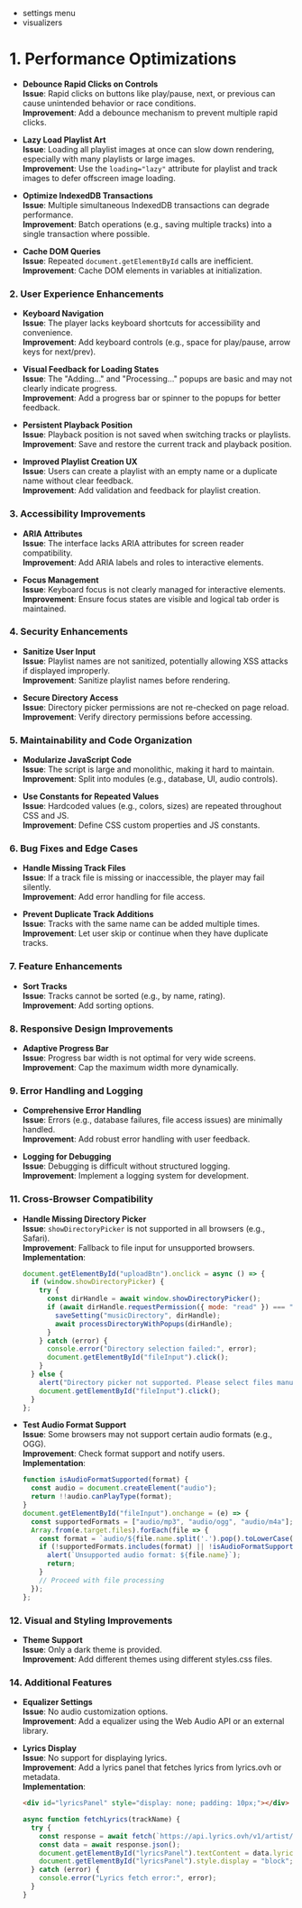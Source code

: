 * settings menu
* visualizers

# 1. **Performance Optimizations**
- **Debounce Rapid Clicks on Controls**  
  **Issue**: Rapid clicks on buttons like play/pause, next, or previous can cause unintended behavior or race conditions.  
  **Improvement**: Add a debounce mechanism to prevent multiple rapid clicks.  

- **Lazy Load Playlist Art**  
  **Issue**: Loading all playlist images at once can slow down rendering, especially with many playlists or large images.  
  **Improvement**: Use the `loading="lazy"` attribute for playlist and track images to defer offscreen image loading.  

- **Optimize IndexedDB Transactions**  
  **Issue**: Multiple simultaneous IndexedDB transactions can degrade performance.  
  **Improvement**: Batch operations (e.g., saving multiple tracks) into a single transaction where possible.  

- **Cache DOM Queries**  
  **Issue**: Repeated `document.getElementById` calls are inefficient.  
  **Improvement**: Cache DOM elements in variables at initialization.  

### 2. **User Experience Enhancements**
- **Keyboard Navigation**  
  **Issue**: The player lacks keyboard shortcuts for accessibility and convenience.  
  **Improvement**: Add keyboard controls (e.g., space for play/pause, arrow keys for next/prev).  

- **Visual Feedback for Loading States**  
  **Issue**: The "Adding..." and "Processing..." popups are basic and may not clearly indicate progress.  
  **Improvement**: Add a progress bar or spinner to the popups for better feedback.  

- **Persistent Playback Position**  
  **Issue**: Playback position is not saved when switching tracks or playlists.  
  **Improvement**: Save and restore the current track and playback position.  

- **Improved Playlist Creation UX**  
  **Issue**: Users can create a playlist with an empty name or a duplicate name without clear feedback.  
  **Improvement**: Add validation and feedback for playlist creation.  

### 3. **Accessibility Improvements**
- **ARIA Attributes**  
  **Issue**: The interface lacks ARIA attributes for screen reader compatibility.  
  **Improvement**: Add ARIA labels and roles to interactive elements.  

- **Focus Management**  
  **Issue**: Keyboard focus is not clearly managed for interactive elements.  
  **Improvement**: Ensure focus states are visible and logical tab order is maintained.  

### 4. **Security Enhancements**
- **Sanitize User Input**  
  **Issue**: Playlist names are not sanitized, potentially allowing XSS attacks if displayed improperly.  
  **Improvement**: Sanitize playlist names before rendering.  

- **Secure Directory Access**  
  **Issue**: Directory picker permissions are not re-checked on page reload.  
  **Improvement**: Verify directory permissions before accessing.  

### 5. **Maintainability and Code Organization**
- **Modularize JavaScript Code**  
  **Issue**: The script is large and monolithic, making it hard to maintain.  
  **Improvement**: Split into modules (e.g., database, UI, audio controls).  


- **Use Constants for Repeated Values**  
  **Issue**: Hardcoded values (e.g., colors, sizes) are repeated throughout CSS and JS.  
  **Improvement**: Define CSS custom properties and JS constants.  


### 6. **Bug Fixes and Edge Cases**
- **Handle Missing Track Files**  
  **Issue**: If a track file is missing or inaccessible, the player may fail silently.  
  **Improvement**: Add error handling for file access.  


- **Prevent Duplicate Track Additions**  
  **Issue**: Tracks with the same name can be added multiple times.  
  **Improvement**: Let user skip or continue when they have duplicate tracks.

### 7. **Feature Enhancements**
- **Sort Tracks**  
  **Issue**: Tracks cannot be sorted (e.g., by name, rating).  
  **Improvement**: Add sorting options.  
 
### 8. **Responsive Design Improvements**
- **Adaptive Progress Bar**  
  **Issue**: Progress bar width is not optimal for very wide screens.  
  **Improvement**: Cap the maximum width more dynamically.  

### 9. **Error Handling and Logging**
- **Comprehensive Error Handling**  
  **Issue**: Errors (e.g., database failures, file access issues) are minimally handled.  
  **Improvement**: Add robust error handling with user feedback. 

- **Logging for Debugging**  
  **Issue**: Debugging is difficult without structured logging.  
  **Improvement**: Implement a logging system for development.  

### 11. **Cross-Browser Compatibility**
- **Handle Missing Directory Picker**  
  **Issue**: `showDirectoryPicker` is not supported in all browsers (e.g., Safari).  
  **Improvement**: Fallback to file input for unsupported browsers.  
  **Implementation**:
  ```javascript
  document.getElementById("uploadBtn").onclick = async () => {
    if (window.showDirectoryPicker) {
      try {
        const dirHandle = await window.showDirectoryPicker();
        if (await dirHandle.requestPermission({ mode: "read" }) === "granted") {
          saveSetting("musicDirectory", dirHandle);
          await processDirectoryWithPopups(dirHandle);
        }
      } catch (error) {
        console.error("Directory selection failed:", error);
        document.getElementById("fileInput").click();
      }
    } else {
      alert("Directory picker not supported. Please select files manually.");
      document.getElementById("fileInput").click();
    }
  };
  ```

- **Test Audio Format Support**  
  **Issue**: Some browsers may not support certain audio formats (e.g., OGG).  
  **Improvement**: Check format support and notify users.  
  **Implementation**:
  ```javascript
  function isAudioFormatSupported(format) {
    const audio = document.createElement("audio");
    return !!audio.canPlayType(format);
  }
  document.getElementById("fileInput").onchange = (e) => {
    const supportedFormats = ["audio/mp3", "audio/ogg", "audio/m4a"];
    Array.from(e.target.files).forEach(file => {
      const format = `audio/${file.name.split('.').pop().toLowerCase()}`;
      if (!supportedFormats.includes(format) || !isAudioFormatSupported(format)) {
        alert(`Unsupported audio format: ${file.name}`);
        return;
      }
      // Proceed with file processing
    });
  };
  ```

### 12. **Visual and Styling Improvements**
- **Theme Support**  
  **Issue**: Only a dark theme is provided.  
  **Improvement**: Add different themes using different styles.css files.

### 14. **Additional Features**
- **Equalizer Settings**  
  **Issue**: No audio customization options.  
  **Improvement**: Add a equalizer using the Web Audio API or an external library.

- **Lyrics Display**  
  **Issue**: No support for displaying lyrics.  
  **Improvement**: Add a lyrics panel that fetches lyrics from lyrics.ovh or metadata.  
  **Implementation**:
  ```html
  <div id="lyricsPanel" style="display: none; padding: 10px;"></div>
  ```
  ```javascript
  async function fetchLyrics(trackName) {
    try {
      const response = await fetch(`https://api.lyrics.ovh/v1/artist/${trackName}`);
      const data = await response.json();
      document.getElementById("lyricsPanel").textContent = data.lyrics || "No lyrics found";
      document.getElementById("lyricsPanel").style.display = "block";
    } catch (error) {
      console.error("Lyrics fetch error:", error);
    }
  }
  ```